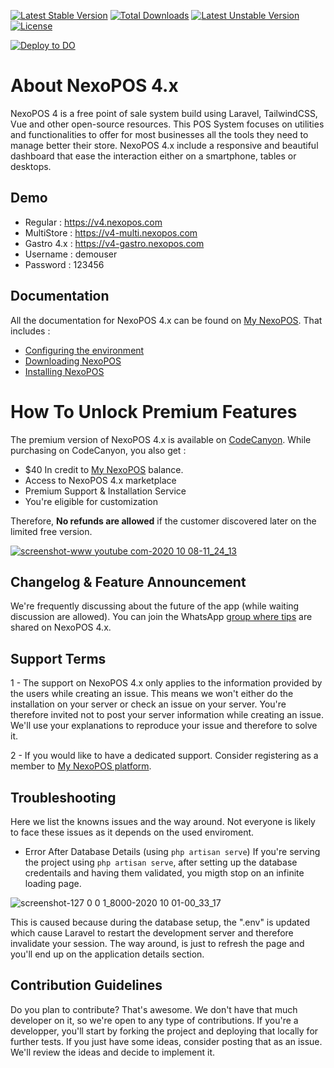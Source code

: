 [![Latest Stable Version](https://poser.pugx.org/blair2004/nexopos/v)](//packagist.org/packages/blair2004/nexopos) [![Total Downloads](https://poser.pugx.org/blair2004/nexopos/downloads)](//packagist.org/packages/blair2004/nexopos) [![Latest Unstable Version](https://poser.pugx.org/blair2004/nexopos/v/unstable)](//packagist.org/packages/blair2004/nexopos) [![License](https://poser.pugx.org/blair2004/nexopos/license)](//packagist.org/packages/blair2004/nexopos)

[![Deploy to DO](https://www.deploytodo.com/do-btn-blue.svg)](https://cloud.digitalocean.com/apps/new?repo=https://github.com/blair2004/NexoPOS-4x/tree/master&refcode=ebdb80cb0ec7)

# About NexoPOS 4.x
NexoPOS 4 is a free point of sale system build using Laravel, TailwindCSS, Vue and other open-source resources. This POS System focuses on utilities and functionalities to offer for most businesses all the tools they need to manage better their store. NexoPOS 4.x include a responsive and beautiful dashboard that ease the interaction either on a smartphone, tables or desktops.

## Demo
- Regular : https://v4.nexopos.com
- MultiStore : https://v4-multi.nexopos.com
- Gastro 4.x : https://v4-gastro.nexopos.com
- Username : demouser
- Password : 123456

## Documentation
All the documentation for NexoPOS 4.x can be found on [My NexoPOS](https://my.nexopos.com/en/documentation). That includes : 

- [Configuring the environment](https://my.nexopos.com/en/documentation/getting-started/configuring-the-environment)
- [Downloading NexoPOS](https://my.nexopos.com/en/documentation/getting-started/download-and-install)
- [Installing NexoPOS](https://my.nexopos.com/en/documentation/getting-started/installation-wizard)

# How To Unlock Premium Features
The premium version of NexoPOS 4.x is available on [CodeCanyon](https://codecanyon.net/item/nexopos-4x-pos-crm-inventory-manager/31188619). While purchasing on CodeCanyon, you also get : 

- $40 In credit to [My NexoPOS](https://my.nexopos.com/en/marketplace) balance.
- Access to NexoPOS 4.x marketplace
- Premium Support & Installation Service
- You're eligible for customization

Therefore, __No refunds are allowed__ if the customer discovered later on the limited free version.

[
![screenshot-www youtube com-2020 10 08-11_24_13](https://user-images.githubusercontent.com/5265663/95446877-d62d5800-0958-11eb-822d-9f5997c0805b.jpg)
](https://youtu.be/-eXapKZrcBc)

## Changelog & Feature Announcement
We're frequently discussing about the future of the app (while waiting discussion are allowed). You can join the WhatsApp [group where tips](https://chat.whatsapp.com/KHWgNmfcfJy7SwJiRQTmG8) are shared on NexoPOS 4.x.


## Support Terms

1 - The support on NexoPOS 4.x only applies to the information provided by the users while creating an issue. This means we won't either do the installation on your server or check an issue on your server. You're therefore invited not to post your server information while creating an issue. We'll use your explanations to reproduce your issue and therefore to solve it.

2 - If you would like to have a dedicated support. Consider registering as a member to [My NexoPOS platform](https://my.nexopos.com/en/account/checkout/premium).

## Troubleshooting
Here we list the knowns issues and the way around. Not everyone is likely to face these issues as it depends on the used enviroment.

- Error After Database Details (using `php artisan serve`)
If you're serving the project using `php artisan serve`, after setting up the database credentails and having them validated, you migth stop on an infinite
loading page. 

![screenshot-127 0 0 1_8000-2020 10 01-00_33_17](https://user-images.githubusercontent.com/5265663/94781001-17809f00-037e-11eb-9f14-3bf4427054bf.png)

This is caused because during the database setup, the ".env" is updated which cause Laravel to restart the development server and therefore invalidate your session. The way around, is just to refresh the page and you'll end up on the application details section.

## Contribution Guidelines
Do you plan to contribute? That's awesome. We don't have that much developer on it, so we're open to any type of contributions. If you're a developper, you'll start by forking the project and deploying that locally for further tests. If you just have some ideas, consider posting that as an issue. We'll review the ideas and decide to implement it.

